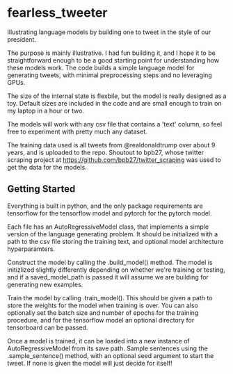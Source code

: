# fearless_tweeter
Illustrating language models by building one to tweet in the style of our president.


The purpose is mainly illustrative. I had fun building it, and I hope it to be straightforward enough to be a good starting point for understanding how these models work. The code builds a simple language model for generating tweets, with minimal preprocessing steps and no leveraging GPUs. 


The size of the internal state is flexbile, but the model is really designed as a toy. Default sizes are included in the code and are small enough to train on my laptop in a hour or two.

The models will work with any csv file that contains a 'text' column, so feel free to experiment with pretty much any dataset.

The training data used is all tweets from @realdonaldtrump over about 9 years, and is uploaded to the repo. Shoutout to bpb27, whose twitter scraping project at https://github.com/bpb27/twitter_scraping was used to get the data for the models.



## Getting Started

Everything is built in python, and the only package requirements are tensorflow for the tensorflow model and pytorch for the pytorch model. 

Each file has an AutoRegressiveModel class, that implements a simple version of the language generating problem. It should be initialized with a path to the csv file storing the training text, and optional model architecture hyperparamters. 

Construct the model by calling the .build_model() method. The model is initizlized slightly differently depending on whether we're training or testing, and if a saved_model_path is passed it will assume we are building for generating new examples.

Train the model by calling .train_model(). This should be given a path to store the weights for the model when training is over. You can also optionally set the batch size and number of epochs for the training procedure, and for the tensorflow model an optional directory for tensorboard can be passed.

Once a model is trained, it can be loaded into a new instance of AutoRegressiveModel from its save path. Sample sentences using the .sample_sentence() method, with an optional seed argument to start the tweet. If none is given the model will just decide for itself!



